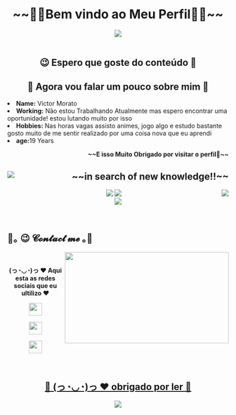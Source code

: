 <body>
<h1 align="center">~~🖤🖤Bem vindo ao Meu Perfil🖤🖤~~</h1>
 <div align="center">
  <img src="https://64.media.tumblr.com/7c28e0011d586dc2b255a85859af84a6/tumblr_inline_ozt5ayRQfD1u139y7_540.gif">
  </div>
  <br>
  <div>
  <h2 align="center">  😉 Espero que goste do conteúdo 💞 </h2>
  <h2 align="center">  👾 Agora vou falar um pouco sobre mim 👾 </h2>
  <li>
    <b>Name:</b> Victor Morato </li>
  <li>
    <b>Working:</b> Não estou Trabalhando Atualmente mas espero encontrar uma oportunidade! estou lutando muito por isso</li>
  <li>
    <b>Hobbies:</b> Nas horas vagas assisto animes, jogo algo e estudo bastante gosto muito de me sentir realizado por uma coisa nova que eu aprendi</li>
  <li>
    <b>age:</b>19 Years</li>
  <p align="right"><b>~~E isso Muito Obrigado por visitar o perfil💖~~</b></p>
  </div>
  <div>
  <p>
    <img src="https://c.tenor.com/vOPwrfPETqoAAAAC/dazai-osamu.gif" align="left">
    <h2 align="right">               ~~in search of new knowledge!!~~</h2>
    <img src="https://thumbs.gfycat.com/FittingBountifulIsopod-max-1mb.gif" align="right">
  </div>
  <div>
 <p align="center"><img src="https://img.shields.io/badge/html5%20-%23E34F26.svg?&style=for-the-badge&logo=html5&logoColor=white"/>
  <img src="https://img.shields.io/badge/css3%20-%231572B6.svg?&style=for-the-badge&logo=css3&logoColor=white"/><br>
  <img src="https://img.shields.io/badge/javascript%20-%23323330.svg?&style=for-the-badge&logo=javascript&logoColor=%23F7DF1E"/>
  </p>
  <br>
  <h2>                           🌌｡ 😉  𝓒𝓸𝓷𝓽𝓪𝓬𝓽 𝓶𝓮   ｡🌌 </h2>
  <img src="https://64.media.tumblr.com/7a1222f6019e52bb5ed2e9ca6a6c207a/0811ecc87cbe63af-5f/s2048x3072/b1cc33657ac2c15a9e22978fd617ec890f6d66b2.gif" align="right" width="373.5px" height="208.5px">
<br>
<p align="center"><b>(っ◔◡◔)っ ♥ Aqui esta as redes sociais que eu ultilizo ♥</p>
<p align="center"><a href="https://twitter.com/MoratoSan91" target="_blank"><img src="https://image.flaticon.com/icons/png/512/124/124021.png" width="30rem" height="29rem" align="center"/><br>
  <p align="center"><a href="https://www.instagram.com/vicmoratosan/" target="_blank"><img src="https://upload.wikimedia.org/wikipedia/commons/thumb/a/a5/Instagram_icon.png/1024px-Instagram_icon.png" width="30rem" height="29rem" align="center"/><br>
    <p align="center"><a href="https://www.linkedin.com/in/victor-morato-083616212/" target="_blank"><img src="https://image.flaticon.com/icons/png/512/174/174857.png" width="30rem" height="29rem" align="center"/>
 </div>
  <br>
   <div>
     <h2 align="center">💖 (っ◔◡◔)っ ♥ obrigado por ler 💖</h2>
     <div align="center">
       <img src="https://giffiles.alphacoders.com/262/26214.gif">
     </div>
    </div>
    <body>
        
